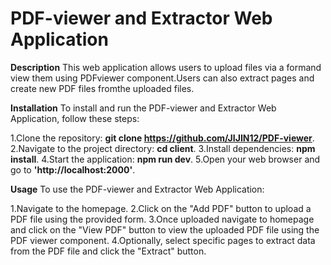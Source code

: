 # PDF-viewer and Extractor Web Application

**Description**
This web application allows users to upload files via a formand view them using PDFviewer component.Users can also extract pages and create new PDF files fromthe uploaded files. 

**Installation**
To install and run the PDF-viewer and Extractor Web Application, follow these steps:

1.Clone the repository: **git clone https://github.com/JIJIN12/PDF-viewer**.
2.Navigate to the project directory: **cd client**.
3.Install dependencies: **npm install**.
4.Start the application: **npm run dev**.
5.Open your web browser and go to **'http://localhost:2000'**.

**Usage**
To use the PDF-viewer and Extractor Web Application:

1.Navigate to the homepage.
2.Click on the "Add PDF" button to upload a PDF file using the provided form.
3.Once uploaded navigate to homepage and  click on the "View PDF" button to view the uploaded PDF file using the PDF viewer component.
4.Optionally, select specific pages to extract data from the PDF file and click the "Extract" button.
